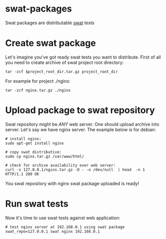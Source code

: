 # swat-packages

Swat packages are distributable [swat](https://github.com/melezhik/swat) tests

# Create swat package

Let's imagine you've got ready swat tests you want to distribute. First of all you need to create archive of
swat project root directory:

    tar -zcf $project_root_dir.tar.gz project_root_dir

For example for project ./nginx:

    tar -zcf nginx.tar.gz ./nginx

# Upload package to swat repository 

Swat repository might be  _ANY_ web server. One should upload archive into server.
Let's say we have nginx server. The example below is for debian:

    # install nginx:
    sudo apt-get install nginx

    # copy swat distributive:
    sudo cp nginx.tar.gz /var/www/html/

    # check for archive availability over web server:
    curl -s 127.0.0.1/nginx.tar.gz -D - -o /dev/null  | head  -n 1
    HTTP/1.1 200 OK

You swat repository with nginx swat package uploaded is ready!

# Run swat tests

Now it's time to use swat tests against web application:

    # test nginx server at 192.168.0.1 using swat package 
    swat_repo=127.0.0.1 swat nginx 192.168.0.1




